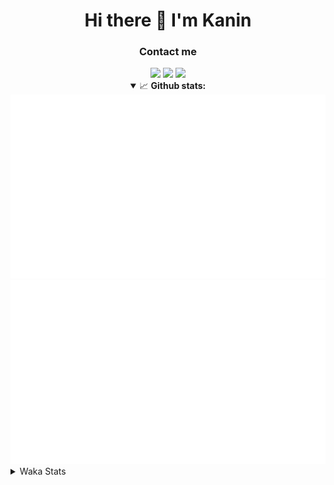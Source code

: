 <div align="center">
 <h1>Hi there 👋 I'm Kanin</h1>
 <h3>Contact me</h3>
 <a href="mailto:im@kanin.dev"><img src="https://img.shields.io/badge/gmail-%23D14836.svg?&style=for-the-badge&logo=gmail&logoColor=white"/></a>
 <a href="https://twitter.com/KaninDev"><img src="https://img.shields.io/badge/twitter-%231DA1F2.svg?&style=for-the-badge&logo=twitter&logoColor=white"/></a>
 <a href="https://www.linkedin.com/in/KaninDev"><img src="https://img.shields.io/badge/linkedin-%230077B5.svg?&style=for-the-badge&logo=linkedin&logoColor=white"/></a>
<details open>
  <summary>📈 <b>Github stats:</b></summary>
  <img src="https://github.com/Kanin/Kanin/blob/master/scripts/GitHubStats/generated/overview.svg"/>
  <img src="https://github.com/Kanin/Kanin/blob/master/scripts/GitHubStats/generated/languages.svg"/>
</details>
</div>

<details>
 <summary>Waka Stats</summary>

<!--START_SECTION:waka-->
![Profile Views](http://img.shields.io/badge/Profile%20Views-60-blue)

![Lines of code](https://img.shields.io/badge/From%20Hello%20World%20I%27ve%20Written-25184%20lines%20of%20code-blue)

**🐱 My Github Data** 

> 🏆 38 Contributions in the Year 2021
 > 
> 📦 14.6 kB Used in Github's Storage 
 > 
> 🚫 Not Opted to Hire
 > 
> 📜 8 Public Repositories 
 > 
> 🔑 4 Private Repositories  
 > 
**I'm an Early 🐤** 

```text
🌞 Morning    81 commits     █████░░░░░░░░░░░░░░░░░░░░   22.07% 
🌆 Daytime    126 commits    ████████░░░░░░░░░░░░░░░░░   34.33% 
🌃 Evening    91 commits     ██████░░░░░░░░░░░░░░░░░░░   24.8% 
🌙 Night      69 commits     ████░░░░░░░░░░░░░░░░░░░░░   18.8%

```
📅 **I'm Most Productive on Sunday** 

```text
Monday       69 commits     ████░░░░░░░░░░░░░░░░░░░░░   18.8% 
Tuesday      51 commits     ███░░░░░░░░░░░░░░░░░░░░░░   13.9% 
Wednesday    51 commits     ███░░░░░░░░░░░░░░░░░░░░░░   13.9% 
Thursday     40 commits     ██░░░░░░░░░░░░░░░░░░░░░░░   10.9% 
Friday       41 commits     ██░░░░░░░░░░░░░░░░░░░░░░░   11.17% 
Saturday     43 commits     ███░░░░░░░░░░░░░░░░░░░░░░   11.72% 
Sunday       72 commits     █████░░░░░░░░░░░░░░░░░░░░   19.62%

```


📊 **This Week I Spent My Time On** 

```text
⌚︎ Time Zone: America/New_York

💬 Programming Languages: 
Python                   5 hrs 58 mins       █████████████░░░░░░░░░░░░   54.99% 
SCSS                     2 hrs 31 mins       █████░░░░░░░░░░░░░░░░░░░░   23.29% 
Other                    1 hr 17 mins        ███░░░░░░░░░░░░░░░░░░░░░░   11.87% 
Git Config               21 mins             ░░░░░░░░░░░░░░░░░░░░░░░░░   3.24% 
Log File                 17 mins             ░░░░░░░░░░░░░░░░░░░░░░░░░   2.67%

🔥 Editors: 
PyCharm                  8 hrs 20 mins       ███████████████████░░░░░░   76.71% 
IntelliJ                 2 hrs 31 mins       █████░░░░░░░░░░░░░░░░░░░░   23.29%

🐱‍💻 Projects: 
BotBase                  3 hrs 52 mins       █████████░░░░░░░░░░░░░░░░   35.72% 
Kanin                    3 hrs 27 mins       ████████░░░░░░░░░░░░░░░░░   31.89% 
CGLS                     2 hrs 42 mins       ██████░░░░░░░░░░░░░░░░░░░   25.0% 
Naila.py                 47 mins             █░░░░░░░░░░░░░░░░░░░░░░░░   7.33% 
Unknown Project          0 secs              ░░░░░░░░░░░░░░░░░░░░░░░░░   0.05%

💻 Operating System: 
Linux                    10 hrs 51 mins      █████████████████████████   100.0%

```

**I Mostly Code in Python** 

```text
Python                   19 repos            ███████████████████░░░░░░   76.0% 
JavaScript               3 repos             ███░░░░░░░░░░░░░░░░░░░░░░   12.0% 
Kotlin                   1 repo              █░░░░░░░░░░░░░░░░░░░░░░░░   4.0% 
HTML                     1 repo              █░░░░░░░░░░░░░░░░░░░░░░░░   4.0% 
Java                     1 repo              █░░░░░░░░░░░░░░░░░░░░░░░░   4.0%

```


**Timeline**

![Chart not found](https://raw.githubusercontent.com/Kanin/Kanin/master/charts/bar_graph.png) 


<!--END_SECTION:waka-->
</details>
